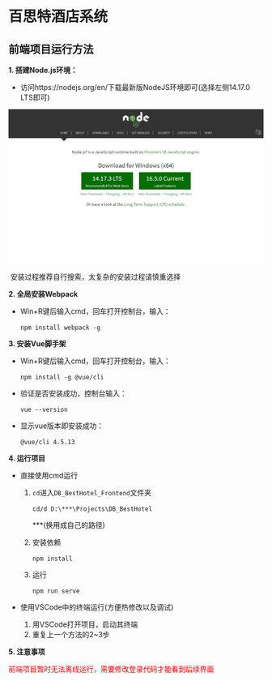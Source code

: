 # 百思特酒店系统

## 前端项目运行方法

**1. 搭建Node.js环境：**

- 访问https://nodejs.org/en/下载最新版NodeJS环境即可(选择左侧14.17.0 LTS即可)

<img src="./README.assets/image-20210721221034226.png" alt="image-20210721221034226" style="zoom:50%;" />

​	安装过程推荐自行搜索，太复杂的安装过程请慎重选择

**2. 全局安装Webpack**

- Win+R键后输入cmd，回车打开控制台，输入：

  ```shell
  npm install webpack -g
  ```

**3. 安装Vue脚手架**

- Win+R键后输入cmd，回车打开控制台，输入：

  ```shell
  npm install -g @vue/cli
  ```

- 验证是否安装成功，控制台输入：

  ```shell
  vue --version
  ```

- 显示vue版本即安装成功：

  ```
  @vue/cli 4.5.13
  ```

**4. 运行项目**

+ 直接使用cmd运行

  1. `cd`进入`DB_BestHotel_Frontend`文件夹

     ```shell
     cd/d D:\***\Projects\DB_BestHotel
     ```

     ***(换用成自己的路径)

  2. 安装依赖

     ```shell
     npm install
     ```

  3. 运行

     ```shell
     npm run serve
     ```

+ 使用VSCode中的终端运行(方便热修改以及调试)
  1. 用VSCode打开项目，启动其终端
  2. 重复上一个方法的2~3步

**5. 注意事项**

​	<span style = "color: red">前端项目暂时无法离线运行，需要修改登录代码才能看到后续界面 </span>







